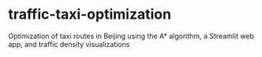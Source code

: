 # traffic-taxi-optimization
Optimization of taxi routes in Beijing using the A* algorithm, a Streamlit web app, and traffic density visualizations 
